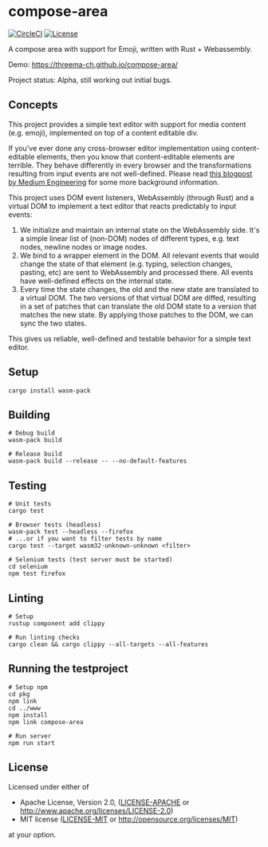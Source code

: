 # compose-area

[![CircleCI][circle-ci-badge]][circle-ci]
[![License][license-badge]][license]

A compose area with support for Emoji, written with Rust + Webassembly.

Demo: https://threema-ch.github.io/compose-area/

Project status: Alpha, still working out initial bugs.


## Concepts

This project provides a simple text editor with support for media content (e.g.
emoji), implemented on top of a content editable div.

If you've ever done any cross-browser editor implementation using
content-editable elements, then you know that content-editable elements are
terrible. They behave differently in every browser and the transformations
resulting from input events are not well-defined. Please read [this blogpost by
Medium Engineering](https://medium.engineering/why-contenteditable-is-terrible-122d8a40e480)
for some more background information.

This project uses DOM event listeners, WebAssembly (through Rust) and a virtual
DOM to implement a text editor that reacts predictably to input events:

 1. We initialize and maintain an internal state on the WebAssembly side. It's
    a simple linear list of (non-DOM) nodes of different types, e.g. text
    nodes, newline nodes or image nodes.
 2. We bind to a wrapper element in the DOM. All relevant events that would
    change the state of that element (e.g. typing, selection changes, pasting,
    etc) are sent to WebAssembly and processed there. All events have
    well-defined effects on the internal state.
 3. Every time the state changes, the old and the new state are translated to a
    virtual DOM. The two versions of that virtual DOM are diffed, resulting in
    a set of patches that can translate the old DOM state to a version that
    matches the new state. By applying those patches to the DOM, we can sync
    the two states.

This gives us reliable, well-defined and testable behavior for a simple text
editor.


## Setup

    cargo install wasm-pack


## Building

    # Debug build
    wasm-pack build

    # Release build
    wasm-pack build --release -- --no-default-features


## Testing

    # Unit tests
    cargo test

    # Browser tests (headless)
    wasm-pack test --headless --firefox
    # ...or if you want to filter tests by name
    cargo test --target wasm32-unknown-unknown <filter>

    # Selenium tests (test server must be started)
    cd selenium
    npm test firefox


## Linting

    # Setup
    rustup component add clippy

    # Run linting checks
    cargo clean && cargo clippy --all-targets --all-features


## Running the testproject

    # Setup npm
    cd pkg
    npm link
    cd ../www
    npm install
    npm link compose-area 

    # Run server
    npm run start


## License

Licensed under either of

 * Apache License, Version 2.0, ([LICENSE-APACHE](LICENSE-APACHE) or
   http://www.apache.org/licenses/LICENSE-2.0)
 * MIT license ([LICENSE-MIT](LICENSE-MIT) or
   http://opensource.org/licenses/MIT)

at your option.


<!-- Badges -->
[circle-ci]: https://circleci.com/gh/threema-ch/compose-area/tree/master
[circle-ci-badge]: https://circleci.com/gh/threema-ch/compose-area/tree/master.svg?style=shield
[license]: https://github.com/threema-ch/compose-area#license
[license-badge]: https://img.shields.io/badge/License-Apache%202.0%20%2f%20MIT-blue.svg
